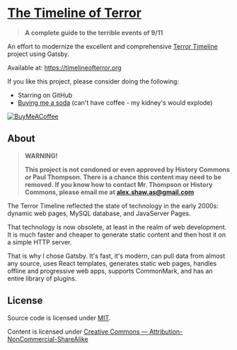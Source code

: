 # [The Timeline of Terror](https://timelineofterror.org)

> **A complete guide to the terrible events of 9/11**

An effort to modernize the excellent and comprehensive [Terror Timeline](http://www.historycommons.org/project.jsp?project=911_project) project using Gatsby.

Available at: <https://timelineofterror.org>

If you like this project, please consider doing the following:
* Starring on GitHub
* [Buying me a soda](https://buymeacoff.ee/qh0rXkiCd) (can't have coffee - my kidney's would explode)

[![BuyMeACoffee](https://www.buymeacoffee.com/assets/img/custom_images/orange_img.png)](https://buymeacoff.ee/qh0rXkiCd)

## About

> **WARNING!**
> 
> **This project is not condoned or even approved by History Commons or Paul Thompson. There is a chance this content may need to be removed. If you know how to contact Mr. Thompson or History Commons, please email me at <alex.shaw.as@gmail.com>**

The Terror Timeline reflected the state of technology in the early 2000s: dynamic web pages, MySQL database, and JavaServer Pages.

That technology is now obsolete, at least in the realm of web development. It is much faster and cheaper to generate static content and then host it on a simple HTTP server.

That is why I chose Gatsby. It's fast, it's modern, can pull data from almost any source, uses React templates, generates static web pages, handles offline and progressive web apps, supports CommonMark, and has an entire library of plugins.

## License

Source code is licensed under [MIT](LICENSE.md).

Content is licensed under [Creative Commons — Attribution-NonCommercial-ShareAlike](https://creativecommons.org/licenses/by-nc-sa/4.0/)
